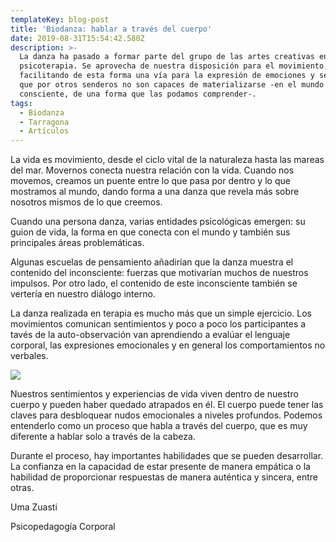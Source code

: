 ```yaml
---
templateKey: blog-post
title: 'Biodanza: hablar a través del cuerpo'
date: 2019-08-31T15:54:42.580Z
description: >-
  La danza ha pasado a formar parte del grupo de las artes creativas en
  psicoterapia. Se aprovecha de nuestra disposición para el movimiento,
  facilitando de esta forma una vía para la expresión de emociones y sensaciones
  que por otros senderos no son capaces de materializarse -en el mundo
  consciente, de una forma que las podamos comprender-.
tags:
  - Biodanza
  - Tarragona
  - Artículos
---
```

La vida es movimiento, desde el ciclo vital de la naturaleza hasta las mareas del mar. Movernos conecta nuestra relación con la vida. Cuando nos movemos, creamos un puente entre lo que pasa por dentro y lo que mostramos al mundo, dando forma a una danza que revela más sobre nosotros mismos de lo que creemos.

Cuando una persona danza, varias entidades psicológicas emergen: su guion de vida, la forma en que conecta con el mundo y también sus principales áreas problemáticas.

Algunas escuelas de pensamiento añadirían que la danza muestra el contenido del inconsciente: fuerzas que motivarían muchos de nuestros impulsos. Por otro lado, el contenido de este inconsciente también se vertería en nuestro diálogo interno.

La danza realizada en terapia es mucho más que un simple ejercicio.  Los movimientos comunican sentimientos y poco a poco los participantes a tavés de la auto-observación van aprendiendo a evalúar el lenguaje corporal, las expresiones emocionales y en general los comportamientos no verbales.

![](/img/biodanza-srt-1-.png)

Nuestros sentimientos y experiencias de vida viven dentro de nuestro cuerpo y pueden haber quedado atrapados en él. El cuerpo puede tener las claves para desbloquear nudos emocionales a niveles profundos. Podemos entenderlo como un proceso que habla a través del cuerpo, que es muy diferente a hablar solo a través de la cabeza.

Durante el proceso, hay importantes habilidades que se pueden desarrollar. La confianza en la capacidad de estar presente de manera empática o la habilidad de proporcionar respuestas de manera auténtica y sincera, entre otras.

Uma Zuasti

Psicopedagogía Corporal
